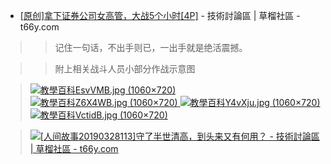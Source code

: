 
- <a href="https://t66y.com/htm_data/7/1903/3459676.html">[原创]拿下证券公司女高管，大战5个小时[4P]</a> - 技術討論區 | 草榴社區 - t66y.com

>> 记住一句话，不出手则已，一出手就是绝活震撼。

>> 附上相关战斗人员小部分作战示意图

> <a href="https://upload.cc/i1/2019/03/10/EsvVMB.jpg"><img src="https://camo.githubusercontent.com/c21fe2bf0acdba20d2d1f7e73a18e75ac4a6fd4d/68747470733a2f2f75706c6f61642e63632f69312f323031392f30332f31302f457376564d422e6a7067" border="0" title="教學百科EsvVMB.jpg (1060×720)"> </a>
> <a href="https://upload.cc/i1/2019/03/10/Z6X4WB.jpg"><img src="https://camo.githubusercontent.com/3c3a0ab6047ad70a55bbc048479714153554af7c/68747470733a2f2f75706c6f61642e63632f69312f323031392f30332f31302f5a36583457422e6a7067" border="0" title="教學百科Z6X4WB.jpg (1060×720)"> </a>
> <a href="https://upload.cc/i1/2019/03/10/Y4vXju.jpg"><img src="https://camo.githubusercontent.com/383c0e10c12bca9419f2f40fd8bd56f8fae62585/68747470733a2f2f75706c6f61642e63632f69312f323031392f30332f31302f593476586a752e6a7067" border="0" title="教學百科Y4vXju.jpg (1060×720)"> </a>
> <a href="https://upload.cc/i1/2019/03/10/VctidB.jpg"><img src="https://camo.githubusercontent.com/db03547fe09e38ac15c91e283232b96ef29cca2f/68747470733a2f2f75706c6f61642e63632f69312f323031392f30332f31302f5663746964422e6a7067" border="0" title="教學百科VctidB.jpg (1060×720)"> </a>


> <a href="https://t66y.com/read.php?tid=3478021&page=2 "><img src="https://camo.githubusercontent.com/f32b034c4aeeb80d7d7ed4f5dd19847940088147/687474703a2f2f696d6730322e637765622d7069782e636f6d2f696d616765732f323031352f31312f31362f353436326539326539326664653135392e6a7067" border="0" title="[人间故事20190328113]守了半世清高，到头来又有何用？ - 技術討論區 | 草榴社區 - t66y.com"> </a>

  



